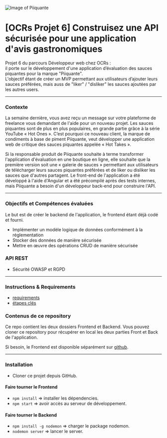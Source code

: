 ![Image of Piiquante](https://user.oc-static.com/upload/2021/07/29/16275605596354_PiiquanteLogo.png)

# [OCRs Projet 6] Construisez une API sécurisée pour une application d'avis gastronomiques

Projet 6 du parcours Développeur web chez OCRs :  
il porte sur le développement d'une application d’évaluation des sauces piquantes pour la marque "Piiquante".  
L'objectif étant de créer un MVP permettant aux utilisateurs d’ajouter leurs sauces préférées, mais auss de "liker" / "disliker" les sauces ajoutées par les autres users.

---

### Contexte

La semaine dernière, vous avez reçu un message sur votre plateforme de freelance vous demandant de l'aide pour un nouveau projet. Les sauces piquantes sont de plus en plus populaires, en grande partie grâce à la série YouTube « Hot Ones ». C’est pourquoi ce nouveau client, la marque de condiments à base de piment Piiquante, veut développer une application web de critique des sauces piquantes appelée « Hot Takes ».

Si la responsable produit de Piiquante souhaite à terme transformer l'application d'évaluation en une boutique en ligne, elle souhaite que la première version soit une « galerie de sauces » permettant aux utilisateurs de télécharger leurs sauces piquantes préférées et de liker ou disliker les sauces que d'autres partagent. Le front-end de l'application a été développé à l'aide d'Angular et a été précompilé après des tests internes, mais Piiquante a besoin d'un développeur back-end pour construire l'API.

---

### Objectifs et Compétences évaluées

Le but est de créer le backend de l'application, le frontend étant déjà codé et fourni.

- Implémenter un modèle logique de données conformément à la réglementation
- Stocker des données de manière sécurisée
- Mettre en œuvre des opérations CRUD de manière sécurisée

### API REST

- Sécurité OWASP et RGPD

---

### Instructions & Requirements

- [requirements](https://s3.eu-west-1.amazonaws.com/course.oc-static.com/projects/DWJ_FR_P6/Requirements_DW_P6.pdf)
- [étapes clés](https://s3.eu-west-1.amazonaws.com/course.oc-static.com/projects/DWJ_FR_P6/Guide+E%CC%81tapes+Cle%CC%81s_DW_P6.pdf)

### Contenus de ce repository

Ce repo contient les deux dossiers Frontend et Backend. Vous pouvez cloner ce repository pour récupérer en local les deux parties Front et Back de l'application.

Si besoin, le Frontend est disponible séparément sur [github](https://github.com/OpenClassrooms-Student-Center/Web-Developer-P6).

---

### Installation

- Cloner ce projet depuis GitHub.

#### Faire tourner le Frontend

- `npm install` => installer les dépendencies.
- `npm start` => avoir accès au serveur de développement.

#### Faire tourner le Backend

- `npm install -g nodemon` => charger le package nodemon.
- `nodemon server` => lancer le server.
